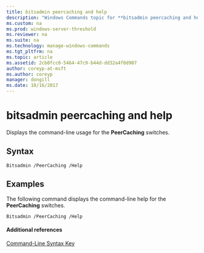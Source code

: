```yaml
---
title: bitsadmin peercaching and help
description: "Windows Commands topic for **bitsadmin peercaching and help** - Displays the command-line usage for the **PeerCaching** switches."
ms.custom: na
ms.prod: windows-server-threshold
ms.reviewer: na
ms.suite: na
ms.technology: manage-windows-commands
ms.tgt_pltfrm: na
ms.topic: article
ms.assetid: 2cb0fcc0-5464-47c9-b44d-dd32a4f0d907
author: coreyp-at-msft
ms.author: coreyp
manager: dongill
ms.date: 10/16/2017
---
```


# bitsadmin peercaching and help



Displays the command-line usage for the **PeerCaching** switches.

## Syntax

```
Bitsadmin /PeerCaching /Help 
```

## <a name="BKMK_examples"></a>Examples

The following command displays the command-line help for the **PeerCaching** switches.
```
Bitsadmin /PeerCaching /Help
```

#### Additional references

[Command-Line Syntax Key](command-line-syntax-key.md)
